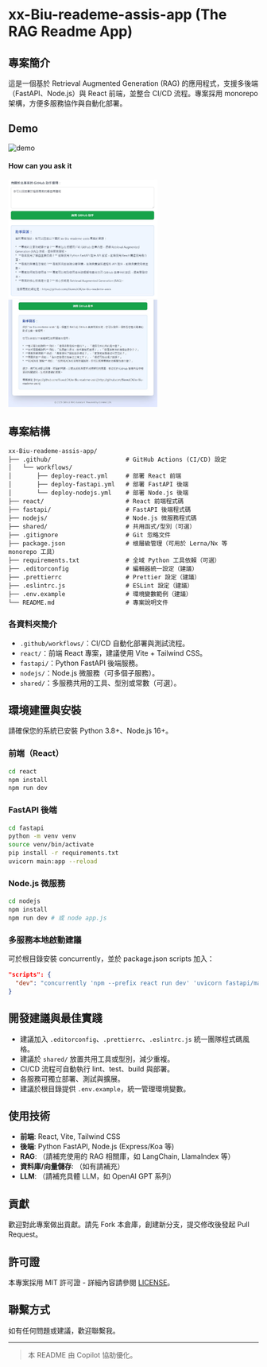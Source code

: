 # xx-Biu-reademe-assis-app (The RAG Readme App)

## 專案簡介

這是一個基於 Retrieval Augmented Generation (RAG) 的應用程式，支援多後端（FastAPI、Node.js）與 React 前端，並整合 CI/CD 流程。專案採用 monorepo 架構，方便多服務協作與自動化部署。

## Demo

<img src="assets/demo-gif-1.gif" alt="demo" width="400"/>

#### How can you ask it
<img src="assets/how-to-ask-1.jpg" alt="how-to-ask-1" width="300"/>
<img src="assets/how-to-ask-2.jpg" alt="how-to-ask-2" width="300"/>

## 專案結構

```
xx-Biu-reademe-assis-app/
├── .github/                     # GitHub Actions (CI/CD) 設定
│   └── workflows/
│       ├── deploy-react.yml     # 部署 React 前端
│       ├── deploy-fastapi.yml   # 部署 FastAPI 後端
│       └── deploy-nodejs.yml    # 部署 Node.js 後端
├── react/                       # React 前端程式碼
├── fastapi/                     # FastAPI 後端程式碼
├── nodejs/                      # Node.js 微服務程式碼
├── shared/                      # 共用函式/型別（可選）
├── .gitignore                   # Git 忽略文件
├── package.json                 # 根層級管理（可用於 Lerna/Nx 等 monorepo 工具）
├── requirements.txt             # 全域 Python 工具依賴（可選）
├── .editorconfig                # 編輯器統一設定（建議）
├── .prettierrc                  # Prettier 設定（建議）
├── .eslintrc.js                 # ESLint 設定（建議）
├── .env.example                 # 環境變數範例（建議）
└── README.md                    # 專案說明文件
```

### 各資料夾簡介
- `.github/workflows/`：CI/CD 自動化部署與測試流程。
- `react/`：前端 React 專案，建議使用 Vite + Tailwind CSS。
- `fastapi/`：Python FastAPI 後端服務。
- `nodejs/`：Node.js 微服務（可多個子服務）。
- `shared/`：多服務共用的工具、型別或常數（可選）。

## 環境建置與安裝

請確保您的系統已安裝 Python 3.8+、Node.js 16+。

### 前端（React）
```bash
cd react
npm install
npm run dev
```

### FastAPI 後端
```bash
cd fastapi
python -m venv venv
source venv/bin/activate
pip install -r requirements.txt
uvicorn main:app --reload
```

### Node.js 微服務
```bash
cd nodejs
npm install
npm run dev # 或 node app.js
```

### 多服務本地啟動建議
可於根目錄安裝 concurrently，並於 package.json scripts 加入：
```json
"scripts": {
  "dev": "concurrently 'npm --prefix react run dev' 'uvicorn fastapi/main:app --reload' 'npm --prefix nodejs run dev'"
}
```

## 開發建議與最佳實踐
- 建議加入 `.editorconfig`、`.prettierrc`、`.eslintrc.js` 統一團隊程式碼風格。
- 建議於 `shared/` 放置共用工具或型別，減少重複。
- CI/CD 流程可自動執行 lint、test、build 與部署。
- 各服務可獨立部署、測試與擴展。
- 建議於根目錄提供 `.env.example`，統一管理環境變數。

## 使用技術
- **前端**: React, Vite, Tailwind CSS
- **後端**: Python FastAPI, Node.js (Express/Koa 等)
- **RAG**: （請補充使用的 RAG 相關庫，如 LangChain, LlamaIndex 等）
- **資料庫/向量儲存**: （如有請補充）
- **LLM**: （請補充具體 LLM，如 OpenAI GPT 系列）

## 貢獻
歡迎對此專案做出貢獻。請先 Fork 本倉庫，創建新分支，提交修改後發起 Pull Request。

## 許可證
本專案採用 MIT 許可證 - 詳細內容請參閱 [LICENSE](LICENSE)。

## 聯繫方式
如有任何問題或建議，歡迎聯繫我。

---

> 本 README 由 Copilot 協助優化。
